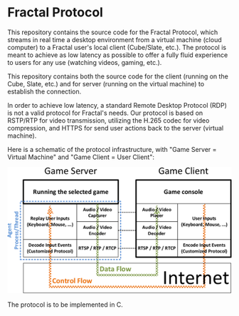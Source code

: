 # Fractal Protocol

This repository contains the source code for the Fractal Protocol, which streams in real time a desktop environment from a virtual machine (cloud computer) to a Fractal user's local client (Cube/Slate, etc.). The protocol is meant to achieve as low latency as possible to offer a fully fluid experience to users for any use (watching videos, gaming, etc.). 

This repository contains both the source code for the client (running on the Cube, Slate, etc.) and for server (running on the virtual machine) to establish the connection. 

In order to achieve low latency, a standard Remote Desktop Protocol (RDP) is not a valid protocol for Fractal's needs. Our protocol is based on RSTP/RTP for video transmission, utilizing the H.265 codec for video compression, and HTTPS for send user actions back to the server (virtual machine).

Here is a schematic of the protocol infrastructure, with "Game Server = Virtual Machine" and "Game Client = User Client":

![img](img/protocol_infrastructure.png)

The protocol is to be implemented in C.
